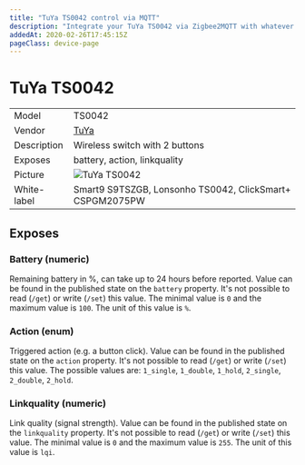 ```yaml
---
title: "TuYa TS0042 control via MQTT"
description: "Integrate your TuYa TS0042 via Zigbee2MQTT with whatever smart home infrastructure you are using without the vendor's bridge or gateway."
addedAt: 2020-02-26T17:45:15Z
pageClass: device-page
---
```


<!-- !!!! -->
<!-- ATTENTION: This file is auto-generated through docgen! -->
<!-- You can only edit the "Notes"-Section between the two comment lines "Notes BEGIN" and "Notes END". -->
<!-- Do not use h1 or h2 heading within "## Notes"-Section. -->
<!-- !!!! -->

# TuYa TS0042

|     |     |
|-----|-----|
| Model | TS0042  |
| Vendor  | [TuYa](/supported-devices/#v=TuYa)  |
| Description | Wireless switch with 2 buttons |
| Exposes | battery, action, linkquality |
| Picture | ![TuYa TS0042](https://www.zigbee2mqtt.io/images/devices/TS0042.jpg) |
| White-label | Smart9 S9TSZGB, Lonsonho TS0042, ClickSmart+ CSPGM2075PW |


<!-- Notes BEGIN: You can edit here. Add "## Notes" headline if not already present. -->


<!-- Notes END: Do not edit below this line -->




## Exposes

### Battery (numeric)
Remaining battery in %, can take up to 24 hours before reported.
Value can be found in the published state on the `battery` property.
It's not possible to read (`/get`) or write (`/set`) this value.
The minimal value is `0` and the maximum value is `100`.
The unit of this value is `%`.

### Action (enum)
Triggered action (e.g. a button click).
Value can be found in the published state on the `action` property.
It's not possible to read (`/get`) or write (`/set`) this value.
The possible values are: `1_single`, `1_double`, `1_hold`, `2_single`, `2_double`, `2_hold`.

### Linkquality (numeric)
Link quality (signal strength).
Value can be found in the published state on the `linkquality` property.
It's not possible to read (`/get`) or write (`/set`) this value.
The minimal value is `0` and the maximum value is `255`.
The unit of this value is `lqi`.

